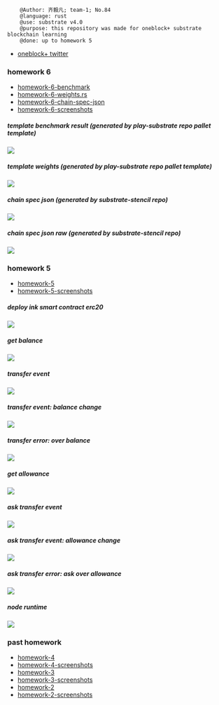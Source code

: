         @Author: 齐毅凡; team-1; No.84
        @language: rust
        @use: substrate v4.0
        @purpose: this repository was made for oneblock+ substrate blockchain learning
        @done: up to homework 5
* [oneblock+ twitter](https://twitter.com/oneblock_)
 ### homework 6
* [homework-6-benchmark](./play-substrate)
* [homework-6-weights.rs](./play-substrate/pallets/template/src)
* [homework-6-chain-spec-json](./my-project/json)
* [homework-6-screenshots](./homework_photo/advance/homework-6)
 ##### template benchmark result (generated by play-substrate repo pallet template)
 ![](./homework_photo/advance/homework-6/pallet-template-benchmark-result.png)
 ##### template weights (generated by play-substrate repo pallet template)
 ![](./homework_photo/advance/homework-6/pallet-template-weights.png)
 ##### chain spec json (generated by substrate-stencil repo)
 ![](./homework_photo/advance/homework-6/chain-spec-of-substrate-stencil.png)
 ##### chain spec json raw (generated by substrate-stencil repo)
 ![](./homework_photo/advance/homework-6/chain-spec-raw-of-substrate-stencil.png)
 ### homework 5
* [homework-5](./erc20)
* [homework-5-screenshots](./homework_photo/advance/homework-5)
 ##### deploy ink smart contract erc20
 ![](./homework_photo/advance/homework-5/deploy-contract.png)
 ##### get balance
 ![](./homework_photo/advance/homework-5/get-balance-of.png)
 ##### transfer event
 ![](./homework_photo/advance/homework-5/transfer-event.png)
 ##### transfer event: balance change
 ![](./homework_photo/advance/homework-5/balance-change-after-transfer.png)
 ##### transfer error: over balance
 ![](./homework_photo/advance/homework-5/transfer-over-balance-error.png)
 ##### get allowance
 ![](./homework_photo/advance/homework-5/get-allowances.png)
 ##### ask transfer event
 ![](./homework_photo/advance/homework-5/ask-transfer-event.png)
 ##### ask transfer event: allowance change
 ![](./homework_photo/advance/homework-5/allowance-change-after-transfer.png)
 ##### ask transfer error: ask over allowance
 ![](./homework_photo/advance/homework-5/ask-over-allowance-error.png)
 ##### node runtime
 ![](./homework_photo/advance/homework-5/node-runtime.png)

 ### past homework
* [homework-4](./assignment/ocw-example)
* [homework-4-screenshots](./homework_photo/advance/homework-4)
* [homework-3](./substrate-kitties-frontend/frontend)
* [homework-3-screenshots](./homework_photo/advance/homework-3)
* [homework-2](./substrate-kitties-monthly-2021-10)
* [homework-2-screenshots](./homework_photo/advance/homework-2)
